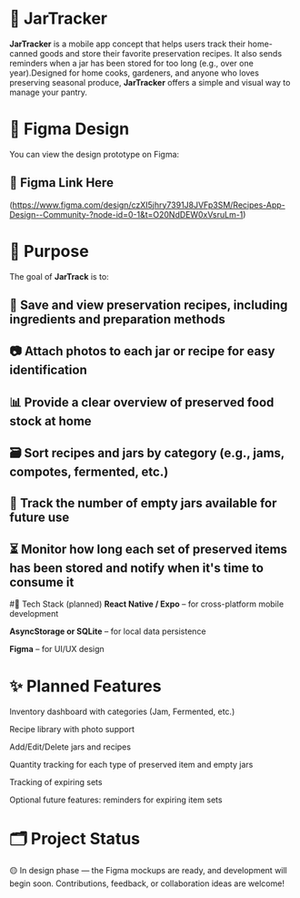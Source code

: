 # 🥫 JarTracker
**JarTracker** is a mobile app concept that helps users track their home-canned goods and store their favorite preservation recipes. It also sends reminders when a jar has been stored for too long (e.g., over one year).Designed for home cooks, gardeners, and anyone who loves preserving seasonal produce, **JarTracker** offers a simple and visual way to manage your pantry.





# 📱 Figma Design
You can view the design prototype on Figma:

## 🔗 Figma Link Here
(https://www.figma.com/design/czXI5jhry7391J8JVFp3SM/Recipes-App-Design--Community-?node-id=0-1&t=O20NdDEW0xVsruLm-1)





# 🎯 Purpose

The goal of **JarTrack** is to:

## 📝 Save and view preservation recipes, including ingredients and preparation methods

## 📷 Attach photos to each jar or recipe for easy identification

## 📊 Provide a clear overview of preserved food stock at home

## 🗃️ Sort recipes and jars by category (e.g., jams, compotes, fermented, etc.)

## 🧮 Track the number of empty jars available for future use

## ⏳ Monitor how long each set of preserved items has been stored and notify when it's time to consume it





#🔧 Tech Stack (planned)
**React Native / Expo** – for cross-platform mobile development

**AsyncStorage or SQLite** – for local data persistence

**Figma** – for UI/UX design





# ✨ Planned Features
Inventory dashboard with categories (Jam, Fermented, etc.)

Recipe library with photo support

Add/Edit/Delete jars and recipes

Quantity tracking for each type of preserved item and empty jars

Tracking of expiring sets

Optional future features: reminders for expiring item sets





# 🗂️ Project Status
🟡 In design phase — the Figma mockups are ready, and development will begin soon. Contributions, feedback, or collaboration ideas are welcome!
